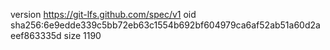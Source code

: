 version https://git-lfs.github.com/spec/v1
oid sha256:6e9edde339c5bb72eb63c1554b692bf604979ca6af52ab51a60d2aeef863335d
size 1190

